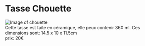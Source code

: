 # Tasse Chouette # 
 
 
 ![Image of chouette](http://thumbs2.picclick.com/d/w1600/pict/192057393561_/ique-tasse-animaux-peints-a-la-main-de.jpg)  
 Cette tasse est faite en céramique, elle peux contenir 360 ml. Ces dimensions sont: 14.5 x 10 x 11.5cm  
 prix: 20€
